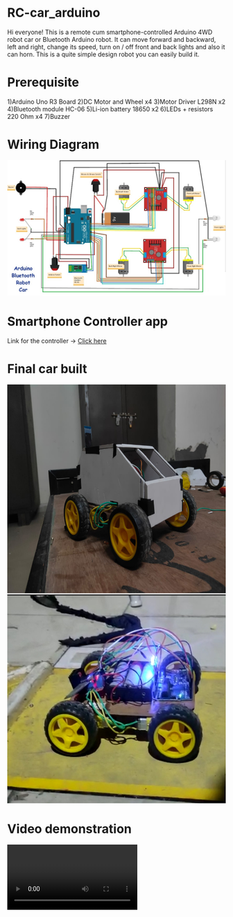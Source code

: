 # RC-car_arduino
Hi everyone! This is a remote cum smartphone-controlled Arduino 4WD robot car or Bluetooth Arduino robot. It can move forward and backward, left and right, change its speed, turn on / off front and back lights and also it can horn.  This is a quite simple design robot you can easily build it.

# Prerequisite
1)Arduino Uno R3 Board
2)DC Motor and Wheel x4
3)Motor Driver L298N x2
4)Bluetooth module HC-06
5)Li-ion battery 18650 x2
6)LEDs + resistors 220 Ohm x4
7)Buzzer

# Wiring Diagram
<img src= "rc_car_wiring_diagram.jpg">

# Smartphone Controller app
Link for the controller -> [Click here](https://play.google.com/store/apps/details?id=braulio.calle.bluetoothRCcontroller&hl=en_IN&gl=US)

# Final car built 
<img src= "Img/car1.jpeg" height="480px" width="720px">
<img src= "Img/car2.jpg" height="480px" width="720px">

# Video demonstration

  <source src ="Img/video_src.mp4">
  <video src ="Img/video_src2.mp4"> 
